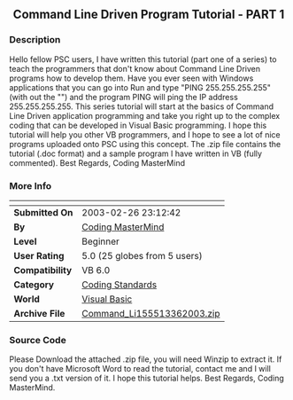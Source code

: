 ﻿<div align="center">

## Command Line Driven Program Tutorial \- PART 1


</div>

### Description

Hello fellow PSC users, I have written this tutorial (part one of a series) to teach the programmers that don't know about Command Line Driven programs how to develop them. Have you ever seen with Windows applications that you can go into Run and type "PING 255.255.255.255" (with out the "") and the program PING will ping the IP address 255.255.255.255. This series tutorial will start at the basics of Command Line Driven application programming and take you right up to the complex coding that can be developed in Visual Basic programming. I hope this tutorial will help you other VB programmers, and I hope to see a lot of nice programs uploaded onto PSC using this concept. The .zip file contains the tutorial (.doc format) and a sample program I have written in VB (fully commented). Best Regards, Coding MasterMind
 
### More Info
 


<span>             |<span>
---                |---
**Submitted On**   |2003-02-26 23:12:42
**By**             |[Coding MasterMind](https://github.com/Planet-Source-Code/PSCIndex/blob/master/ByAuthor/coding-mastermind.md)
**Level**          |Beginner
**User Rating**    |5.0 (25 globes from 5 users)
**Compatibility**  |VB 6\.0
**Category**       |[Coding Standards](https://github.com/Planet-Source-Code/PSCIndex/blob/master/ByCategory/coding-standards__1-43.md)
**World**          |[Visual Basic](https://github.com/Planet-Source-Code/PSCIndex/blob/master/ByWorld/visual-basic.md)
**Archive File**   |[Command\_Li155513362003\.zip](https://github.com/Planet-Source-Code/coding-mastermind-command-line-driven-program-tutorial-part-1__1-43781/archive/master.zip)





### Source Code

Please Download the attached .zip file, you will need Winzip to extract it. If you don't have Microsoft Word to read the tutorial, contact me and I will send you a .txt version of it. I hope this tutorial helps. Best Regards, Coding MasterMind.

